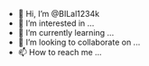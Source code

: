 - 👋 Hi, I’m @BILal1234k
- 👀 I’m interested in ...
- 🌱 I’m currently learning ...
- 💞️ I’m looking to collaborate on ...
- 📫 How to reach me ...

<!---
BILal1234k/BILal1234k is a ✨ special ✨ repository because its `README.md` (this file) appears on your GitHub profile.
You can click the Preview link to take a look at your changes.
--->
